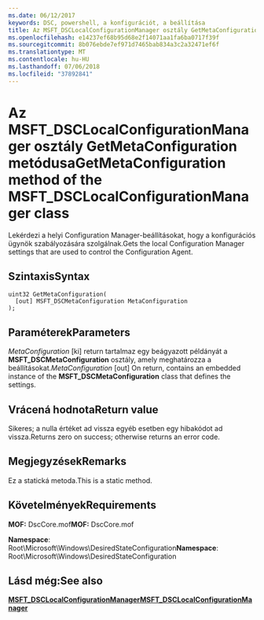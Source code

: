 ```yaml
---
ms.date: 06/12/2017
keywords: DSC, powershell, a konfigurációt, a beállítása
title: Az MSFT_DSCLocalConfigurationManager osztály GetMetaConfiguration metódusa
ms.openlocfilehash: e14237ef68b95d68e2f14071aa1fa6ba0717f39f
ms.sourcegitcommit: 8b076ebde7ef971d7465bab834a3c2a32471ef6f
ms.translationtype: MT
ms.contentlocale: hu-HU
ms.lasthandoff: 07/06/2018
ms.locfileid: "37892841"
---
```

# <a name="getmetaconfiguration-method-of-the-msftdsclocalconfigurationmanager-class"></a><span data-ttu-id="7d145-103">Az MSFT_DSCLocalConfigurationManager osztály GetMetaConfiguration metódusa</span><span class="sxs-lookup"><span data-stu-id="7d145-103">GetMetaConfiguration method of the MSFT_DSCLocalConfigurationManager class</span></span>

<span data-ttu-id="7d145-104">Lekérdezi a helyi Configuration Manager-beállításokat, hogy a konfigurációs ügynök szabályozására szolgálnak.</span><span class="sxs-lookup"><span data-stu-id="7d145-104">Gets the local Configuration Manager settings that are used to control the Configuration Agent.</span></span>

## <a name="syntax"></a><span data-ttu-id="7d145-105">Szintaxis</span><span class="sxs-lookup"><span data-stu-id="7d145-105">Syntax</span></span>

```mof
uint32 GetMetaConfiguration(
  [out] MSFT_DSCMetaConfiguration MetaConfiguration
);
```

## <a name="parameters"></a><span data-ttu-id="7d145-106">Paraméterek</span><span class="sxs-lookup"><span data-stu-id="7d145-106">Parameters</span></span>

<span data-ttu-id="7d145-107">*MetaConfiguration* \[ki\] return tartalmaz egy beágyazott példányát a **MSFT_DSCMetaConfiguration** osztály, amely meghatározza a beállításokat.</span><span class="sxs-lookup"><span data-stu-id="7d145-107">*MetaConfiguration* \[out\] On return, contains an embedded instance of the **MSFT_DSCMetaConfiguration** class that defines the settings.</span></span>

## <a name="return-value"></a><span data-ttu-id="7d145-108">Vrácená hodnota</span><span class="sxs-lookup"><span data-stu-id="7d145-108">Return value</span></span>

<span data-ttu-id="7d145-109">Sikeres; a nulla értéket ad vissza egyéb esetben egy hibakódot ad vissza.</span><span class="sxs-lookup"><span data-stu-id="7d145-109">Returns zero on success; otherwise returns an error code.</span></span>

## <a name="remarks"></a><span data-ttu-id="7d145-110">Megjegyzések</span><span class="sxs-lookup"><span data-stu-id="7d145-110">Remarks</span></span>

<span data-ttu-id="7d145-111">Ez a statická metoda.</span><span class="sxs-lookup"><span data-stu-id="7d145-111">This is a static method.</span></span>

## <a name="requirements"></a><span data-ttu-id="7d145-112">Követelmények</span><span class="sxs-lookup"><span data-stu-id="7d145-112">Requirements</span></span>

<span data-ttu-id="7d145-113">**MOF:** DscCore.mof</span><span class="sxs-lookup"><span data-stu-id="7d145-113">**MOF:** DscCore.mof</span></span>

<span data-ttu-id="7d145-114">**Namespace**: Root\Microsoft\Windows\DesiredStateConfiguration</span><span class="sxs-lookup"><span data-stu-id="7d145-114">**Namespace**: Root\Microsoft\Windows\DesiredStateConfiguration</span></span>

## <a name="see-also"></a><span data-ttu-id="7d145-115">Lásd még:</span><span class="sxs-lookup"><span data-stu-id="7d145-115">See also</span></span>

[<span data-ttu-id="7d145-116">**MSFT_DSCLocalConfigurationManager**</span><span class="sxs-lookup"><span data-stu-id="7d145-116">**MSFT_DSCLocalConfigurationManager**</span></span>](msft-dsclocalconfigurationmanager.md)